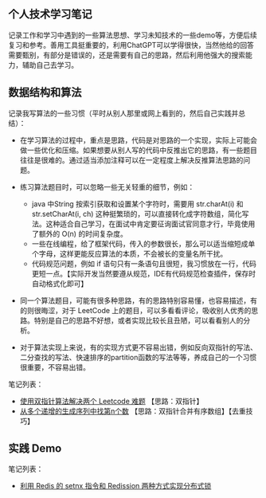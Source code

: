 ## 个人技术学习笔记

记录工作和学习中遇到的一些算法思想、学习未知技术的一些demo等，方便后续复习和参考。善用工具挺重要的，利用ChatGPT可以学得很快，当然他给的回答需要甄别，有部分是错误的，还是需要有自己的思路，然后利用他强大的搜索能力，辅助自己去学习。


## 数据结构和算法

记录我写算法的一些习惯（平时从别人那里或网上看到的，然后自己实践并总结）：

- 在学习算法的过程中，重点是思路，代码是对思路的一个实现，实际上可能会做一些优化和压缩。如果想要从别人写的代码中反推出它的思路，有一些题目往往是很难的。通过适当添加注释可以在一定程度上解决反推算法思路的问题。
- 练习算法题目时，可以忽略一些无关轻重的细节，例如：
  -  java 中String 按索引获取和设置某个字符时，需要用 str.charAt(i) 和 str.setCharAt(i, ch) 这种挺繁琐的，可以直接转化成字符数组，简化写法。这种适合自己学习，在面试中肯定要征询面试官同意才行，毕竟使用了额外的 O(n) 的时间复杂度。
  - 一些在线编程，给了框架代码，传入的参数很长，那么可以适当缩短成单个字母，这样更能反应算法的本质，不会被长的变量名所干扰。
  - 代码规范问题，例如 if 语句只有一条语句且很短，我习惯放在一行，代码更短一点。【实际开发当然要遵从规范，IDE有代码规范检查插件，保存时自动格式化即可】

- 同一个算法题目，可能有很多种思路，有的思路特别容易懂，也容易描述，有的则很晦涩，对于 LeetCode 上的题目，可以多看看评论，吸收别人优秀的思路。特别是自己的思路不好想，或者实现比较长且丑陋，可以看看别人的分析。
- 对于算法实现上来说，有的实现方式更不容易出错，例如反向双指针的写法、二分查找的写法、快速排序的partition函数的写法等等，养成自己的一个习惯很重要，不容易出错。


笔记列表：

- [使用双指针算法解决两个 Leetcode 难题](algorithm/01-two-pointers-problems.md)  【思路：双指针】
- [从多个递增的生成序列中找第n个数](algorithm/02-find-n-elem-from-sequence.md) 【思路：双指针合并有序数组】【去重技巧】


## 实践 Demo

笔记列表：

- [利用 Redis 的 setnx 指令和 Redission 两种方式实现分布式锁](demo/P01_RedisDistributedLock/README.md)











